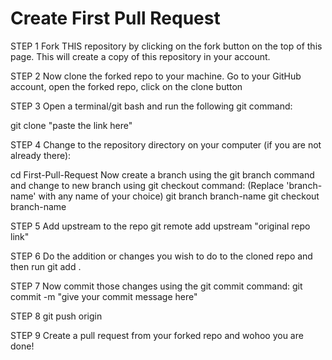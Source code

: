 # Create First Pull Request

STEP 1
Fork THIS repository by clicking on the fork button on the top of this page. This will create a copy of this repository in your account.

STEP 2
Now clone the forked repo to your machine. Go to your GitHub account, open the forked repo, click on the clone button

STEP 3
Open a terminal/git bash and run the following git command:

git clone "paste the link here"
  
  
 STEP 4
Change to the repository directory on your computer (if you are not already there):

cd First-Pull-Request
Now create a branch using the git branch command and change to new branch using git checkout command: (Replace 'branch-name' with any name of your choice)
  git branch branch-name 
git checkout branch-name
  
 STEP 5
 Add upstream to the repo
  git remote add upstream "original repo link"
  
  STEP 6
  Do the addition or changes you wish to do to the cloned repo and then run
  git add .
  
  STEP 7
Now commit those changes using the git commit command:
git commit -m "give your commit message here"
  
  STEP 8
  git push origin <branch name>
  
  STEP 9
  Create a pull request from your forked repo and wohoo you are done!
